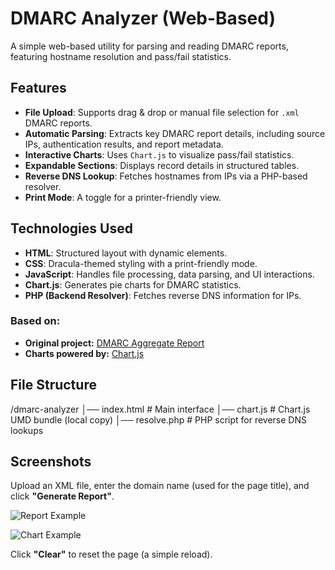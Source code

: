 # DMARC Analyzer (Web-Based)

A simple web-based utility for parsing and reading DMARC reports, featuring hostname resolution and pass/fail statistics.

## Features
- **File Upload**: Supports drag & drop or manual file selection for `.xml` DMARC reports.
- **Automatic Parsing**: Extracts key DMARC report details, including source IPs, authentication results, and report metadata.
- **Interactive Charts**: Uses `Chart.js` to visualize pass/fail statistics.
- **Expandable Sections**: Displays record details in structured tables.
- **Reverse DNS Lookup**: Fetches hostnames from IPs via a PHP-based resolver.
- **Print Mode**: A toggle for a printer-friendly view.


## Technologies Used
- **HTML**: Structured layout with dynamic elements.
- **CSS**: Dracula-themed styling with a print-friendly mode.
- **JavaScript**: Handles file processing, data parsing, and UI interactions.
- **Chart.js**: Generates pie charts for DMARC statistics.
- **PHP (Backend Resolver)**: Fetches reverse DNS information for IPs.


### Based on:
- **Original project:** [DMARC Aggregate Report](https://github.com/Leproide/DMARC-Aggregate-Report)  
- **Charts powered by:** [Chart.js](https://github.com/chartjs)


## File Structure
/dmarc-analyzer
│── index.html        # Main interface
│── chart.js          # Chart.js UMD bundle (local copy)
│── resolve.php       # PHP script for reverse DNS lookups



## Screenshots

Upload an XML file, enter the domain name (used for the page title), and click **"Generate Report"**.

![Report Example](https://github.com/user-attachments/assets/82c97ae3-533c-46f1-9711-a0a60d1c66f3)  

![Chart Example](https://github.com/user-attachments/assets/9a074181-a1d9-468c-88ca-13572f8519ae)  

Click **"Clear"** to reset the page (a simple reload).  
